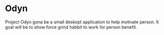 # Odyn
Project Odyn gona be a small deskopt application to help motivate person. 
It goal will be to show force grind habbit to work for person benefit.
